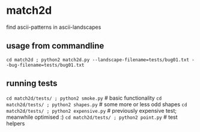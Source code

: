 # match2d
find ascii-patterns in ascii-landscapes

## usage from commandline
`cd match2d ; python2 match2d.py --landscape-filename=tests/bug01.txt --bug-filename=tests/bug01.txt`

## running tests
`cd match2d/tests/ ; python2 smoke.py`     # basic functionality
`cd match2d/tests/ ; python2 shapes.py`    # some more or less odd shapes
`cd match2d/tests/ ; python2 expensive.py` # previously expensive test; meanwhile optimised :)
`cd match2d/tests/ ; python2 point.py`     # test helpers

